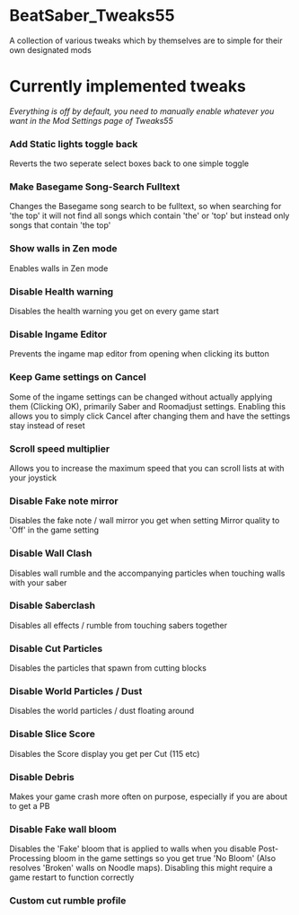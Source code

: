 # BeatSaber_Tweaks55
A collection of various tweaks which by themselves are to simple for their own designated mods

# Currently implemented tweaks

*Everything is off by default, you need to manually enable whatever you want in the Mod Settings page of Tweaks55*

### Add Static lights toggle back
Reverts the two seperate select boxes back to one simple toggle

### Make Basegame Song-Search Fulltext
Changes the Basegame song search to be fulltext, so when searching for 'the top' it will not find all songs which contain 'the' or 'top' but instead only songs that contain 'the top'

### Show walls in Zen mode
Enables walls in Zen mode

### Disable Health warning
Disables the health warning you get on every game start

### Disable Ingame Editor
Prevents the ingame map editor from opening when clicking its button

### Keep Game settings on Cancel
Some of the ingame settings can be changed without actually applying them (Clicking OK), primarily Saber and Roomadjust settings. Enabling this allows you to simply click Cancel after changing them and have the settings stay instead of reset

### Scroll speed multiplier
Allows you to increase the maximum speed that you can scroll lists at with your joystick

### Disable Fake note mirror
Disables the fake note / wall mirror you get when setting Mirror quality to 'Off' in the game setting

### Disable Wall Clash
Disables wall rumble and the accompanying particles when touching walls with your saber

### Disable Saberclash
Disables all effects / rumble from touching sabers together

### Disable Cut Particles
Disables the particles that spawn from cutting blocks

### Disable World Particles / Dust
Disables the world particles / dust floating around

### Disable Slice Score
Disables the Score display you get per Cut (115 etc)

### Disable Debris
Makes your game crash more often on purpose, especially if you are about to get a PB

### Disable Fake wall bloom
Disables the 'Fake' bloom that is applied to walls when you disable Post-Processing bloom in the game settings so you get true 'No Bloom' (Also resolves 'Broken' walls on Noodle maps). Disabling this might require a game restart to function correctly

### Custom cut rumble profile
